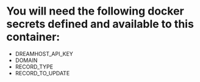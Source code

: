 <h1>You will need the following docker secrets defined and available to this container:</h1>

- DREAMHOST_API_KEY
- DOMAIN
- RECORD_TYPE
- RECORD_TO_UPDATE